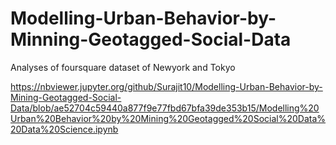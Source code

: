 # Modelling-Urban-Behavior-by-Minning-Geotagged-Social-Data
Analyses of foursquare dataset of Newyork and Tokyo

https://nbviewer.jupyter.org/github/Surajit10/Modelling-Urban-Behavior-by-Mining-Geotagged-Social-Data/blob/ae52704c59440a877f9e77fbd67bfa39de353b15/Modelling%20Urban%20Behavior%20by%20Mining%20Geotagged%20Social%20Data%20Data%20Science.ipynb
